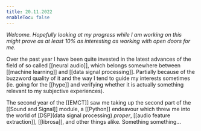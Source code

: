 ```yaml
---
title: 20.11.2022
enableToc: false
---
```


*Welcome.*
*Hopefully looking at my progress while I am working on this might prove as at least 10% as interesting as working with open doors for me.*

Over the past year I have been quite invested in the latest advances of the field of so called [[neural audio]], which belongs somewhere between  [[machine learning]] and [[data signal processing]]. Partially because of the buzzword quality of it and the way I tend to guide my interests sometimes (ie. going for the [[hype]] and verifying whether it is actually something relevant to my subjective experiences).

The second year of the [[EMCT]] saw me taking up the second part of the [[Sound and Signal]] module, a [[Python]] endeavour which threw me into the world of [DSP](data signal processing) *proper*, [[audio feature extraction]], [[librosa]], and other things alike.
Something something...